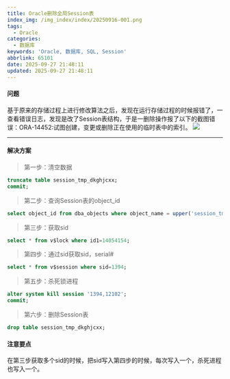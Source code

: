 ```yaml
---
title: Oracle删除全局Session表
index_img: /img_index/index/20250916-001.png
tags:
  - Oracle
categories:
  - 数据库
keywords: 'Oracle, 数据库, SQL, Session'
abbrlink: 65101
date: 2025-09-27 21:48:11
updated: 2025-09-27 21:48:11
---
```



#### 问题

基于原来的存储过程上进行修改算法之后，发现在运行存储过程的时候报错了，一查看错误日志，发现是改了Session表结构，于是一删除操作报了以下的截图错误：ORA-14452:试图创建，变更或删除正在使用的临时表中的索引。
![](error.PNG)


<!--more-->
<hr />

#### 解决方案

> 第一步：清空数据

```SQL
truncate table session_tmp_dkghjcxx;
commit;
```

> 第二步：查询Session表的object_id
```SQL
select object_id from dba_objects where object_name = upper('session_tmp_dkghjcxx');
```

> 第三步：获取sid
```SQL
select * from v$lock where id1=14054154;  
```

> 第四步：通过sid获取sid，serial#
```SQL
select * from v$session where sid=1394;
```

> 第五步：杀死锁进程
```SQL
alter system kill session '1394,12102';
commit;
```

> 第六步：删除Session表
```SQL
drop table session_tmp_dkghjcxx;
```


#### 注意要点
在第三步获取多个sid的时候，把sid写入第四步的时候，每次写入一个，杀死进程也写入一个。